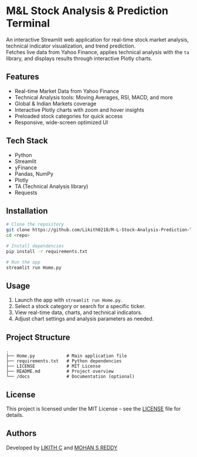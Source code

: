 # M&L Stock Analysis & Prediction Terminal

An interactive Streamlit web application for real-time stock market analysis, technical indicator visualization, and trend prediction.  
Fetches live data from Yahoo Finance, applies technical analysis with the `ta` library, and displays results through interactive Plotly charts.

## Features
- Real-time Market Data from Yahoo Finance
- Technical Analysis tools: Moving Averages, RSI, MACD, and more
- Global & Indian Markets coverage
- Interactive Plotly charts with zoom and hover insights
- Preloaded stock categories for quick access
- Responsive, wide-screen optimized UI

## Tech Stack
- Python
- Streamlit
- yFinance
- Pandas, NumPy
- Plotly
- TA (Technical Analysis library)
- Requests

## Installation
```bash
# Clone the repository
git clone https://github.com/Likith0218/M-L-Stock-Analysis-Prediction-Terminal
cd <repo>

# Install dependencies
pip install -r requirements.txt

# Run the app
streamlit run Home.py
```

## Usage
1. Launch the app with `streamlit run Home.py`.
2. Select a stock category or search for a specific ticker.
3. View real-time data, charts, and technical indicators.
4. Adjust chart settings and analysis parameters as needed.

## Project Structure
```
.
├── Home.py            # Main application file
├── requirements.txt   # Python dependencies
├── LICENSE            # MIT License
├── README.md          # Project overview
└── /docs              # Documentation (optional)
```

## License
This project is licensed under the MIT License – see the [LICENSE](LICENSE) file for details.

## Authors
Developed by [LIKITH C](https://github.com/Likith0218) and [MOHAN S REDDY](https://github.com/Mohan0230)
